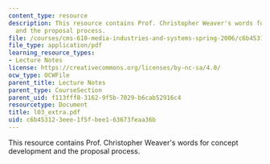 ```yaml
---
content_type: resource
description: This resource contains Prof. Christopher Weaver's words for concept development
  and the proposal process.
file: /courses/cms-610-media-industries-and-systems-spring-2006/c6b453123eee1f5fbee163673feaa36b_l03_extra.pdf
file_type: application/pdf
learning_resource_types:
- Lecture Notes
license: https://creativecommons.org/licenses/by-nc-sa/4.0/
ocw_type: OCWFile
parent_title: Lecture Notes
parent_type: CourseSection
parent_uid: f113fff8-3162-9f5b-7029-b6cab52916c4
resourcetype: Document
title: l03_extra.pdf
uid: c6b45312-3eee-1f5f-bee1-63673feaa36b
---
```

This resource contains Prof. Christopher Weaver's words for concept development and the proposal process.